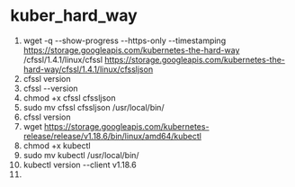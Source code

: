 # kuber_hard_way
1.  wget -q --show-progress --https-only --timestamping   https://storage.googleapis.com/kubernetes-the-hard-way
/cfssl/1.4.1/linux/cfssl   https://storage.googleapis.com/kubernetes-the-hard-way/cfssl/1.4.1/linux/cfssljson
2.  cfssl version
3.  cfssl --version
4.  chmod +x cfssl cfssljson
5.  sudo mv cfssl cfssljson /usr/local/bin/
6.  cfssl version
7.  wget https://storage.googleapis.com/kubernetes-release/release/v1.18.6/bin/linux/amd64/kubectl
8.  chmod +x kubectl
9.  sudo mv kubectl /usr/local/bin/
10.  kubectl version --client v1.18.6
11.  
